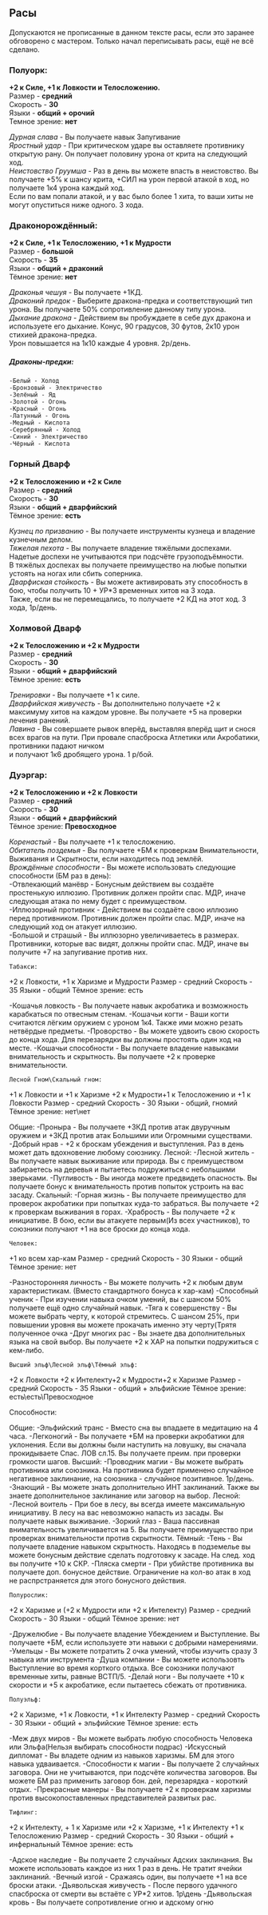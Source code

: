 ## Расы

Допускаются не прописанные в данном тексте расы, если это заранее обговорено с мастером.
Только начал переписывать расы, ещё не всё сделано.

###	Полуорк:

**+2 к Силе, +1 к Ловкости и Телосложению.**  
Размер - **средний**  
Скорость - **30**  
Языки - **общий + орочий**  
Темное зрение: **нет**   

*Дурная слава* - Вы получаете навык Запугивание  
*Яростный удар* - При критическом ударе вы оставляете противнику открытую рану. Он получает половину урона от крита на следующий ход.  
*Неистовство Груумша* - Раз в день вы можете впасть в неистовство. Вы получаете +5% к шансу крита, +СИЛ на урон первой атакой в ход, но получаете 1к4 урона каждый ход.  
	Если по вам попали атакой, и у вас было более 1 хита, то ваши хиты не могут опуститься ниже одного. 3 хода.  


###	Драконорождённый:

**+2 к Силе, +1 к Телосложению, +1 к Мудрости**  
Размер - **большой**  
Скорость - **35**  
Языки - **общий + драконий**  
Тёмное зрение: **нет**  

*Драконья чешуя* - Вы получаете +1КД.  
*Драконий предок* - Выберите дракона-предка и соответствующий тип урона. Вы получаете 50% сопротивление данному типу урона.  
*Дыхание дракона* - Действием вы пробуждаете в себе дух дракона и используете его дыхание. Конус, 90 градусов, 30 футов, 2к10 урон стихией дракона-предка.  
	Урон повышается на 1к10 каждые 4 уровня. 2р/день.  
##### Драконы-предки:
	-Белый - Холод
	-Бронзовый - Электричество
	-Зелёный - Яд
	-Золотой - Огонь
	-Красный - Огонь
	-Латунный - Огонь
	-Медный - Кислота
	-Серебрянный - Холод
	-Синий - Электричество
	-Чёрный - Кислота


###	Горный Дварф

**+2 к Телосложению и +2 к Силе**  
Размер - **средний**  
Скорость - **30**  
Языки - **общий + дварфийский**  
Тёмное зрение: **есть**  

*Кузнец по призванию* - Вы получаете инструменты кузнеца и владение кузнечным делом.  
*Тяжелая пехота* - Вы получаете владение тяжёлыми доспехами. Надетые доспехи не учитываются при подсчёте грузоподъёмности.   
	В тяжёлых доспехах вы получаете преимущество на любые попытки устоять на ногах или сбить соперника.  
*Дварфиская стойкость* - Вы можете активировать эту способность в бою, чтобы получить 10 + УР*3 временных хитов на 3 хода.  
	Также, если вы не перемещались, то получаете +2 КД на этот ход. 3 хода, 1р/день.  

###	Холмовой Дварф

**+2 к Телосложению и +2 к Мудрости**  
Размер - **средний**  
Скорость - **30**  
Языки - **общий + дварфийский**  
Тёмное зрение: **есть**  

*Тренировки* - Вы получаете +1 к силе.  
*Дварфийская живучесть* - Вы дополнительно получаете +2 к максимуму хитов на каждом уровне. Вы получаете +5 на проверки лечения ранений.  
*Лавина* - Вы совершаете рывок вперёд, выставляя вперёд щит и снося всех врагов на пути. При провале спасброска Атлетики или Акробатики, противники падают ничком  
	и получают 1к6 дробящего урона. 1 р/бой.  


###	Дуэргар:

**+2 к Телосложению и +2 к Ловкости**  
Размер - **средний**  
Скорость - **30**  
Языки - **общий + дварфийский**  
Тёмное зрение: **Превосходное**  

*Коренастый*  - Вы получаете +1 к телосложению.  
*Обитатель поздемья* - Вы получаете +БМ к проверкам Внимательности, Выживания и Скрытности, если находитесь под землёй.  
*Врождённые способности* - Вы можете использовать следующие способности (БМ раз в день):  
	-Отвлекающий манёвр - Бонусным действием вы создаёте простенькую иллюзию. Противник должен пройти спас. МДР, иначе следующая атака по нему будет с преимуществом.  
	-Иллюзорный противник - Действием вы создаёте свою иллюзию перед противником. Противник должен пройти спас. МДР, иначе на следующий ход он атакует иллюзию.  
	-Большой и страшый - Вы иллюзорно увеличиваетесь в размерах. Противники, которые вас видят, должны пройти спас. МДР, иначе вы получите +7 на запугивание против них.  


	Табакси:

+2 к Ловкости, +1 к Харизме и Мудрости
Размер - средний
Скорость - 35
Языки - общий
Тёмное зрение: есть


-Кошачья ловкость - Вы получаете навык акробатика и возможность карабкаться по отвесным стенам.
-Кошачьи когти - Ваши когти считаются лёгким оружием с уроном 1к4. Также ими можно резать нетвёрдые предметы.
-Проворство - Вы можете удвоить свою скорость до конца хода. Для перезарядки вы должны простоять один ход на месте.
-Кошачьи способности - Вы получаете владение навыками внимательность и скрытность. Вы получаете +2 к проверке внимательности. 

	Лесной Гном\Скальный гном:

+1 к Ловкости и +1 к Харизме
+2 к Мудрости\+1 к Телосложению и +1 к Ловкости
Размер - средний
Скорость - 30
Языки - общий, гномий
Тёмное зрение: нет\нет

Общие:
-Проныра - Вы получаете +3КД против атак двуручным оружием и +3КД против атак Большими или Огромными существами.
-Добрый нрав - +2 к броскам убеждения и выступления. Раз в день может дать вдохновение любому союзнику.
Лесной:
-Лесной житель - Вы получаете навык выживание или природа. Вы с преимуществом забираетесь на деревья и пытаетесь подружиться с небольшими зверьками.
-Пугливость - Вы иногда можете предвидеть опасность. Вы получаете бонус к внимательность против попыток устроить на вас засаду.
Скальный:
-Горная жизнь - Вы получаете преимущество для проверок акробатики при попытках куда-то забраться. Вы получаете +2 к проверкам выживания в горах.
-Храбрость - Вы получаете +2 к инициативе. В бою, если вы атакуете первым(Из всех участников), то союзники получают +1 на все броски до конца хода.


	Человек:

+1 ко всем хар-кам
Размер - средний
Скорость - 30
Языки - общий
Тёмное зрение: нет

-Разносторонняя личность - Вы можете получить +2 к любым двум характеристикам. (Вместо стандартного бонуса к хар-кам)
-Способный ученик - При изучении навыка очком умений, вы с шансом 50% получаете ещё одно случайный навык.
-Тяга к совершенству - Вы можете выбрать черту, к которой стремитесь. С шансом 25%, при повышении уровня вы можете прокачать именно эту черту(Трятя полученное очка
-Друг многих рас - Вы знаете два дополнительных языка на свой выбор. Вы получаете +2 к ХАР на попытки подружиться с кем-либо.


	Высший эльф\Лесной эльф\Тёмный эльф:

+2 к Ловкости
+2 к Интелекту\+2 к Мудрости\+2 к Харизме
Размер - средний
Скорость - 35
Языки - общий + эльфийские
Тёмное зрение: есть\есть\Превосходное

Способности: 

Общие:
-Эльфийский транс - Вместо сна вы впадаете в медитацию на 4 часа.
-Легконогий - Вы получаете +БМ на проверки акробатики для уклонения. Если вы должны были наступить на ловушку, вы сначала прокидываете Спас. ЛОВ сл.15. Вы получаете преим. при проверки громкости шагов.
Высший:
-Проводник магии - Вы можете выбрать противника или союзника. На противника будет применено случайное негативное заклинание, на союзника - случайное позитивное. 1р/день.
-Знающий - Вы можете знать дополнительно ИНТ заклинаний. Также вы знаете дополнительное заклинание или заговор на выбор.
Лесной:
-Лесной воитель - При бое в лесу, вы всегда имеете максимальную инициативу. В лесу на вас невозможно напасть из засады. Вы получаете навык выживание.
-Зоркий глаз - Ваша пассивная внимательность увеличивается на 5. Вы получаете преимущество при проверках внимательности против скрытности.
Тёмный:
-Тень - Вы получаете владение навыком скрытность. Находясь в подземелье вы можете бонусным действие сделать подготовку к засаде. На след. ход вы получите +10 к СКР.
-Пляска смерти - При убийстве противника вы получаете доп. бонусное действие. Ограничение на кол-во атак в ход не распрстраняется для этого бонусного действия.


	Полурослик:

+2 к Харизме и (+2 к Мудрости или +2 к Интелекту)
Размер - средний
Скорость - 30
Языки - общий
Тёмное зрение: нет


-Дружелюбие - Вы получаете владение Убеждением и Выступление. Вы получаете +БМ, если используете эти навыки с добрыми намерениями.
-Умельцы - Вы можете потратить 2 очка умений, чтобы изучить сразу 3 навыка или инструмента
-Душа компании - Вы можете использовть Выступление во время корткого отдыха. Все союзники получают временные хиты, равные ВСТП/5.
-Делай ноги - Вы получаете +10 к скорости и +5 к акробатике, если пытаетесь сбежать от противника.

	Полуэльф:

+2 к Харизме, +1 к Ловкости, +1 к Интелекту
Размер - средний
Скорость - 30
Языки - общий + эльфийские
Тёмное зрение: есть

-Меж двух миров - Вы можете выбрать любую способность Человека или Эльфа(Нельзя выбирать способности подрас)
-Искуссный дипломат - Вы владете одним из навыков харизмы. БМ для этого навыка удваивается.
-Способности к магии - Вы получаете 2 случайных заговора. Они не учитываются, при подсчёте количества заговоров. 
Вы можете БМ раз применить заговор бон. дей, перезарядка - короткий отдых.
-Прекрасные манеры - Вы получаете +2 к проверкам харизмы против высокопоставленных представителей развитых рас.


	Тифлинг:

+2 к Интелекту, + 1 к Харизме или +2 к Харизме, +1 к Интелекту
+1 к Телосложению
Размер - средний
Скорость - 30
Языки - общий + инфернальный
Тёмное зрение: есть

-Адское наследие - Вы получаете 2 случайных Адских заклинания. Вы можете использовать каждое из них 1 раз в день. Не тратит ячейки заклинаний.
-Вечный изгой - Сражаясь один, вы получаете +1 на все броски атаки.
-Дьявольская живучесть - После первого удачного спасброска от смерти вы встаёте с УР*2 хитов. 1р\день
-Дьявольская кровь - Вы получаете сопротивление огню и адскому огню
